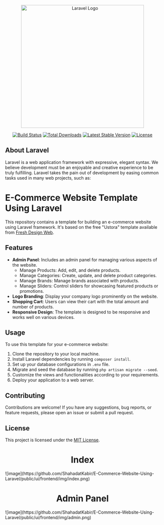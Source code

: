 <p align="center"><a href="https://laravel.com" target="_blank"><img src="https://raw.githubusercontent.com/laravel/art/master/logo-lockup/5%20SVG/2%20CMYK/1%20Full%20Color/laravel-logolockup-cmyk-red.svg" width="400" alt="Laravel Logo"></a></p>

<p align="center">
<a href="https://github.com/laravel/framework/actions"><img src="https://github.com/laravel/framework/workflows/tests/badge.svg" alt="Build Status"></a>
<a href="https://packagist.org/packages/laravel/framework"><img src="https://img.shields.io/packagist/dt/laravel/framework" alt="Total Downloads"></a>
<a href="https://packagist.org/packages/laravel/framework"><img src="https://img.shields.io/packagist/v/laravel/framework" alt="Latest Stable Version"></a>
<a href="https://packagist.org/packages/laravel/framework"><img src="https://img.shields.io/packagist/l/laravel/framework" alt="License"></a>
</p>

## About Laravel

Laravel is a web application framework with expressive, elegant syntax. We believe development must be an enjoyable and creative experience to be truly fulfilling. Laravel takes the pain out of development by easing common tasks used in many web projects, such as:


# E-Commerce Website Template Using Laravel

This repository contains a template for building an e-commerce website using Laravel framework. It's based on the free "Ustora" template available from [Fresh Design Web](https://freshdesignweb.com/ustora.html).

## Features

- **Admin Panel**: Includes an admin panel for managing various aspects of the website.
  - Manage Products: Add, edit, and delete products.
  - Manage Categories: Create, update, and delete product categories.
  - Manage Brands: Manage brands associated with products.
  - Manage Sliders: Control sliders for showcasing featured products or promotions.
- **Logo Branding**: Display your company logo prominently on the website.
- **Shopping Cart**: Users can view their cart with the total amount and number of products.
- **Responsive Design**: The template is designed to be responsive and works well on various devices.

## Usage

To use this template for your e-commerce website:

1. Clone the repository to your local machine.
2. Install Laravel dependencies by running `composer install`.
3. Set up your database configurations in `.env` file.
4. Migrate and seed the database by running `php artisan migrate --seed`.
5. Customize the views and functionalities according to your requirements.
6. Deploy your application to a web server.

## Contributing

Contributions are welcome! If you have any suggestions, bug reports, or feature requests, please open an issue or submit a pull request.

## License

This project is licensed under the [MIT License](LICENSE).

<h1 align='center'>Index</h1> 
![image](https://github.com/ShahadatKabir/E-Commerce-Website-Using-Laravel/public/ui/frontend/img/index.png)
<h1 align='center'>Admin Panel</h1> 
![image](https://github.com/ShahadatKabir/E-Commerce-Website-Using-Laravel/public/ui/frontend/img/admin.png)

